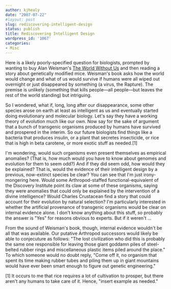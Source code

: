 ```yaml
---
author: kjhealy
date: "2007-07-22"
#layout: post
slug: rediscovering-intelligent-design
status: publish
title: Rediscovering Intelligent Design
wordpress_id: '1067'
categories:
- Misc
---
```


Here is a likely poorly-specified question for biologists, prompted by wanting to buy Alan Weisman's [The World Without Us](http://www.amazon.com/exec/obidos/ASIN/0312347294/ref=nosim/) and then reading a story about genetically modified mice. Weisman's book asks how the world would change and what of us would survive if humans were all wiped out overnight or just disappeared by something (a virus, the Rapture). The premise is unlikely (something that kills people—all people—but leaves the rest of the world standing) but intriguing.

So I wondered, what if, long, long after our disappearance, some other species arose on earth at least as intelligent as us and eventually started doing evolutionary and molecular biology. Let's say they have a working theory of evolution much like our own. Now say for the sake of argument that a bunch of transgenic organisms produced by humans have survived and prospered in the interim. So our future biologists find things like a bacteria that produces insulin, or a plant that secretes insecticide, or rice that is high in beta carotene, or more exotic stuff as needed.[1]

I'm wondering, would such organisms even present themselves as empirical anomalies? (That is, how much would you have to know about genomes and evolution for them to seem odd?) And if they did seem odd, how would they be explained? That is, would the evidence of their intelligent design by a previous, now-extinct species be clear? You can see that I'm just irony-mongering here. Would some Arthropod-staffed functional-equivalent of the Discovery Institute point its claw at some of these organisms, saying they were anomalies that could only be explained by the intervention of a divine intelligence? Would Charles Crustacean find a story that could account for their evolution by natural selection? I'm particularly interested in whether the artificial provenance of transgenic organisms would be clear on internal evidence alone. I don't know anything about this stuff, so probably the answer is "Yes" for reasons obvious to experts. But if it weren't …

From the sound of Weisman's book, though, internal evidence wouldn't be all that was available. Our putative Arthropod successors would likely be able to conjecuture as follows: "The lost civilization who did this is probably the same one responsible for leaving those giant goddamn piles of steel-belted rubber rings and miscellaneous plastic items piled around the place." To which someone would no doubt reply, "Come off it, no organism that spent its time making rubber tubes and piling them up in giant mountains would have ever been smart enough to figure out genetic engineering."

[1] It occurs to me that rice requires a lot of cultivation to prosper, but there aren't any humans to take care of it. Hence, "insert example as needed."

